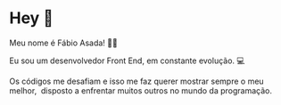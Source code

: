 # Hey 👋

Meu nome é Fábio Asada! 👦🏻

Eu sou um desenvolvedor Front End, em constante evolução. 💻

Os códigos me desafiam e isso me faz querer mostrar sempre o meu melhor,  disposto a enfrentar muitos outros no mundo da programação.

<!--
**FabioAsada/FabioAsada** is a ✨ _special_ ✨ repository because its `README.md` (this file) appears on your GitHub profile.

Here are some ideas to get you started:

- 🔭 I’m currently working on ...
- 🌱 I’m currently learning ...
- 👯 I’m looking to collaborate on ...
- 🤔 I’m looking for help with ...
- 💬 Ask me about ...
- 📫 How to reach me: ...
- 😄 Pronouns: ...
- ⚡ Fun fact: ...
-->
